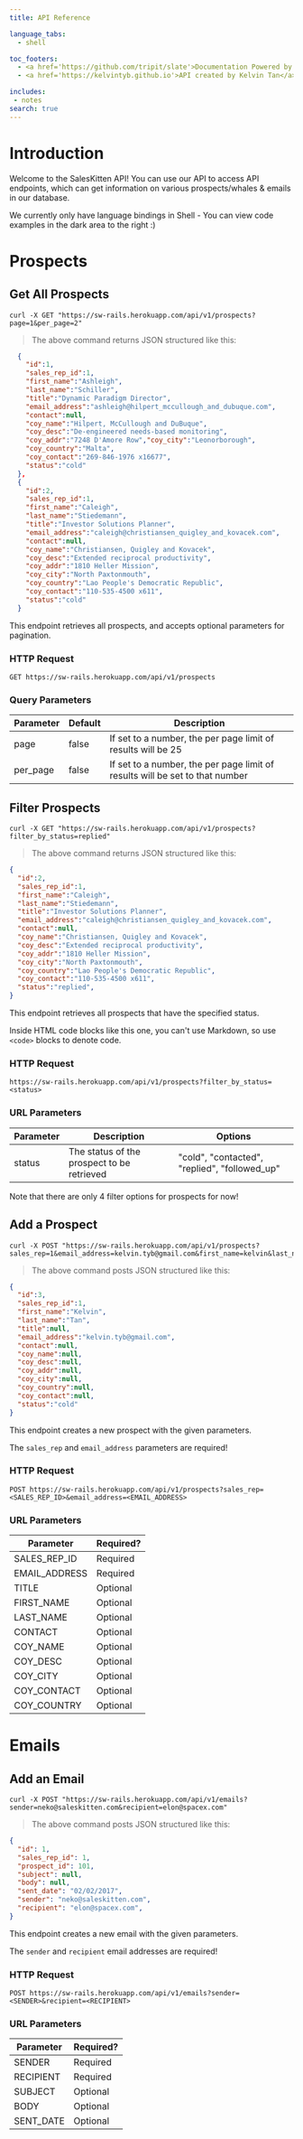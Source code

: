 ```yaml
---
title: API Reference

language_tabs:
  - shell

toc_footers:
  - <a href='https://github.com/tripit/slate'>Documentation Powered by Slate</a>
  - <a href='https://kelvintyb.github.io'>API created by Kelvin Tan</a>

includes:
 - notes
search: true
---
```


# Introduction

Welcome to the SalesKitten API! You can use our API to access API endpoints, which can get information on various prospects/whales & emails in our database.

We currently only have language bindings in Shell - You can view code examples in the dark area to the right :)

# Prospects

## Get All Prospects

```shell
curl -X GET "https://sw-rails.herokuapp.com/api/v1/prospects?page=1&per_page=2"
```

> The above command returns JSON structured like this:

```json
  {
    "id":1,
    "sales_rep_id":1,
    "first_name":"Ashleigh",
    "last_name":"Schiller",
    "title":"Dynamic Paradigm Director",
    "email_address":"ashleigh@hilpert_mccullough_and_dubuque.com",
    "contact":null,
    "coy_name":"Hilpert, McCullough and DuBuque",
    "coy_desc":"De-engineered needs-based monitoring",
    "coy_addr":"7248 D'Amore Row","coy_city":"Leonorborough",
    "coy_country":"Malta",
    "coy_contact":"269-846-1976 x16677",
    "status":"cold"
  },
  {
    "id":2,
    "sales_rep_id":1,
    "first_name":"Caleigh",
    "last_name":"Stiedemann",
    "title":"Investor Solutions Planner",
    "email_address":"caleigh@christiansen_quigley_and_kovacek.com",
    "contact":null,
    "coy_name":"Christiansen, Quigley and Kovacek",
    "coy_desc":"Extended reciprocal productivity",
    "coy_addr":"1810 Heller Mission",
    "coy_city":"North Paxtonmouth",
    "coy_country":"Lao People's Democratic Republic",
    "coy_contact":"110-535-4500 x611",
    "status":"cold"
  }
```

This endpoint retrieves all prospects, and accepts optional parameters for pagination.

### HTTP Request

`GET https://sw-rails.herokuapp.com/api/v1/prospects`

### Query Parameters

Parameter | Default | Description
--------- | ------- | -----------
page | false | If set to a number, the per page limit of results will be 25
per_page | false | If set to a number, the per page limit of results will be set to that number


## Filter Prospects


```shell
curl -X GET "https://sw-rails.herokuapp.com/api/v1/prospects?filter_by_status=replied"

```

> The above command returns JSON structured like this:

```json
{
  "id":2,
  "sales_rep_id":1,
  "first_name":"Caleigh",
  "last_name":"Stiedemann",
  "title":"Investor Solutions Planner",
  "email_address":"caleigh@christiansen_quigley_and_kovacek.com",
  "contact":null,
  "coy_name":"Christiansen, Quigley and Kovacek",
  "coy_desc":"Extended reciprocal productivity",
  "coy_addr":"1810 Heller Mission",
  "coy_city":"North Paxtonmouth",
  "coy_country":"Lao People's Democratic Republic",
  "coy_contact":"110-535-4500 x611",
  "status":"replied",
}
```

This endpoint retrieves all prospects that have the specified status.

<aside class="warning">Inside HTML code blocks like this one, you can't use Markdown, so use <code>&lt;code&gt;</code> blocks to denote code.</aside>

### HTTP Request

`https://sw-rails.herokuapp.com/api/v1/prospects?filter_by_status=<status>`

### URL Parameters

Parameter | Description | Options
--------- | ----------- | -----------
status | The status of the prospect to be retrieved | "cold", "contacted", "replied", "followed_up"

<aside class="warning">Note that there are only 4 filter options for prospects for now!</aside>


## Add a Prospect


```shell
curl -X POST "https://sw-rails.herokuapp.com/api/v1/prospects?sales_rep=1&email_address=kelvin.tyb@gmail.com&first_name=kelvin&last_name=tan"
```

> The above command posts JSON structured like this:

```json
{
  "id":3,
  "sales_rep_id":1,
  "first_name":"Kelvin",
  "last_name":"Tan",
  "title":null,
  "email_address":"kelvin.tyb@gmail.com",
  "contact":null,
  "coy_name":null,
  "coy_desc":null,
  "coy_addr":null,
  "coy_city":null,
  "coy_country":null,
  "coy_contact":null,
  "status":"cold"
}
```

This endpoint creates a new prospect with the given parameters.

<aside class="warning">The <code>sales_rep</code> and <code>email_address</code> parameters are required! </aside>

### HTTP Request

`POST https://sw-rails.herokuapp.com/api/v1/prospects?sales_rep=<SALES_REP_ID>&email_address=<EMAIL_ADDRESS>`

### URL Parameters

Parameter | Required?
---------- | -------
SALES_REP_ID | Required
EMAIL_ADDRESS | Required
TITLE | Optional
FIRST_NAME | Optional
LAST_NAME | Optional
CONTACT | Optional
COY_NAME | Optional
COY_DESC | Optional
COY_CITY | Optional
COY_CONTACT | Optional
COY_COUNTRY | Optional

# Emails

## Add an Email


```shell
curl -X POST "https://sw-rails.herokuapp.com/api/v1/emails?sender=neko@saleskitten.com&recipient=elon@spacex.com"
```

> The above command posts JSON structured like this:

```json
{
  "id": 1,
  "sales_rep_id": 1,
  "prospect_id": 101,
  "subject": null,
  "body": null,
  "sent_date": "02/02/2017",
  "sender": "neko@saleskitten.com",
  "recipient": "elon@spacex.com",
}
```

This endpoint creates a new email with the given parameters.

<aside class="warning">The <code>sender</code> and <code>recipient</code> email addresses are required!</aside>

### HTTP Request

`POST https://sw-rails.herokuapp.com/api/v1/emails?sender=<SENDER>&recipient=<RECIPIENT>`

### URL Parameters

Parameter | Required?
---------- | -------
SENDER | Required
RECIPIENT | Required
SUBJECT | Optional
BODY | Optional
SENT_DATE | Optional
